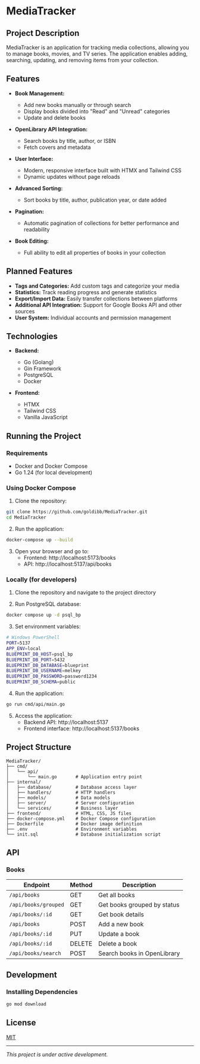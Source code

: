 # MediaTracker

## Project Description

MediaTracker is an application for tracking media collections, allowing you to manage books, movies, and TV series. The application enables adding, searching, updating, and removing items from your collection.

## Features

- **Book Management:**
  - Add new books manually or through search
  - Display books divided into "Read" and "Unread" categories
  - Update and delete books

- **OpenLibrary API Integration:**
  - Search books by title, author, or ISBN
  - Fetch covers and metadata

- **User Interface:**
  - Modern, responsive interface built with HTMX and Tailwind CSS
  - Dynamic updates without page reloads

- **Advanced Sorting:** 
  - Sort books by title, author, publication year, or date added
- **Pagination:** 
  - Automatic pagination of collections for better performance and readability
- **Book Editing:** 
  - Full ability to edit all properties of books in your collection

## Planned Features

- **Tags and Categories:** Add custom tags and categorize your media
- **Statistics:** Track reading progress and generate statistics
- **Export/Import Data:** Easily transfer collections between platforms
- **Additional API Integration:** Support for Google Books API and other sources
- **User System:** Individual accounts and permission management

## Technologies

- **Backend:**
  - Go (Golang)
  - Gin Framework
  - PostgreSQL
  - Docker

- **Frontend:**
  - HTMX
  - Tailwind CSS
  - Vanilla JavaScript

## Running the Project

### Requirements

- Docker and Docker Compose
- Go 1.24 (for local development)

### Using Docker Compose

1. Clone the repository:
```bash
git clone https://github.com/goldibb/MediaTracker.git
cd MediaTracker
```

2. Run the application:
```bash
docker-compose up --build
```

3. Open your browser and go to:
   - Frontend: http://localhost:5173/books
   - API: http://localhost:5137/api/books

### Locally (for developers)

1. Clone the repository and navigate to the project directory

2. Run PostgreSQL database:
```bash
docker compose up -d psql_bp
```

3. Set environment variables:
```bash
# Windows PowerShell
PORT=5137
APP_ENV=local
BLUEPRINT_DB_HOST=psql_bp
BLUEPRINT_DB_PORT=5432
BLUEPRINT_DB_DATABASE=blueprint
BLUEPRINT_DB_USERNAME=melkey
BLUEPRINT_DB_PASSWORD=password1234
BLUEPRINT_DB_SCHEMA=public

```

4. Run the application:
```bash
go run cmd/api/main.go
```
5. Access the application:
    - Backend API: http://localhost:5137
    - Frontend interface: http://localhost:5137/books

## Project Structure

```
MediaTracker/
├── cmd/
│   └── api/
│       └── main.go       # Application entry point
├── internal/
│   ├── database/         # Database access layer
│   ├── handlers/         # HTTP handlers
│   ├── models/           # Data models
│   ├── server/           # Server configuration
│   └── services/         # Business layer
├── frontend/             # HTML, CSS, JS files
├── docker-compose.yml    # Docker Compose configuration
├── Dockerfile            # Docker image definition
├── .env                  # Environment variables
└── init.sql              # Database initialization script
```

## API

### Books

| Endpoint | Method | Description |
|----------|--------|-------------|
| `/api/books` | GET | Get all books |
| `/api/books/grouped` | GET | Get books grouped by status |
| `/api/books/:id` | GET | Get book details |
| `/api/books` | POST | Add a new book |
| `/api/books/:id` | PUT | Update a book |
| `/api/books/:id` | DELETE | Delete a book |
| `/api/books/search` | POST | Search books in OpenLibrary |

## Development

### Installing Dependencies

```bash
go mod download
```


## License

[MIT](https://choosealicense.com/licenses/mit/)

---

*This project is under active development.*
